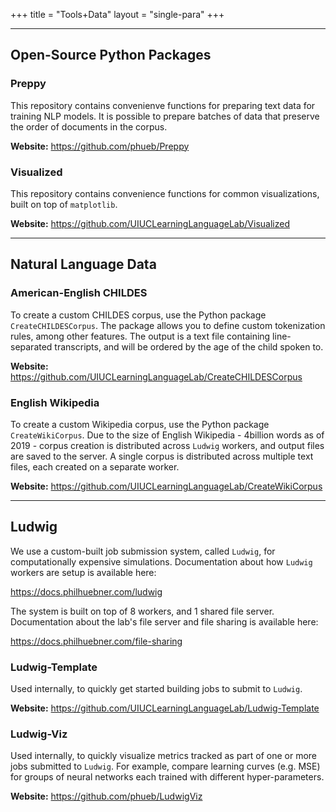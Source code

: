 +++
title = "Tools+Data"
layout = "single-para"
+++

---

## Open-Source Python Packages

### Preppy
This repository contains convenienve functions for preparing text data for training NLP models. It is possible to prepare batches of data that preserve the order of documents in the corpus. 

__Website:__ https://github.com/phueb/Preppy

### Visualized
This repository contains convenience functions for common visualizations, built on top of `matplotlib`. 

__Website:__ https://github.com/UIUCLearningLanguageLab/Visualized
	
---

## Natural Language Data

### American-English CHILDES
To create a custom CHILDES corpus, use the Python package `CreateCHILDESCorpus`.
The package allows you to define custom tokenization rules, among other features. The output is a text file containing line-separated transcripts, and will be ordered by the age of the child spoken to.

__Website:__ https://github.com/UIUCLearningLanguageLab/CreateCHILDESCorpus

### English Wikipedia
To create a custom Wikipedia corpus, use the Python package `CreateWikiCorpus`. Due to the size of English Wikipedia - 4billion words as of 2019 - corpus creation is distributed across `Ludwig` workers, and output files are saved to the server. A single corpus is distributed across multiple text files, each created on a separate worker. 

__Website:__  https://github.com/UIUCLearningLanguageLab/CreateWikiCorpus

---

## Ludwig

We use a custom-built job submission system, called `Ludwig`, for computationally expensive simulations. 
Documentation about how `Ludwig` workers are setup is available here:

https://docs.philhuebner.com/ludwig

The system is built on top of 8 workers, and 1 shared file server.
Documentation about the lab's file server and file sharing is available here:

https://docs.philhuebner.com/file-sharing

### Ludwig-Template
Used internally, to quickly get started building jobs to submit to `Ludwig`.

__Website:__  https://github.com/UIUCLearningLanguageLab/Ludwig-Template

### Ludwig-Viz
Used internally, to quickly visualize metrics tracked as part of one or more jobs submitted to `Ludwig`. For example, compare learning curves (e.g. MSE) for groups of neural networks each trained with different hyper-parameters. 

__Website:__  https://github.com/phueb/LudwigViz 


	
